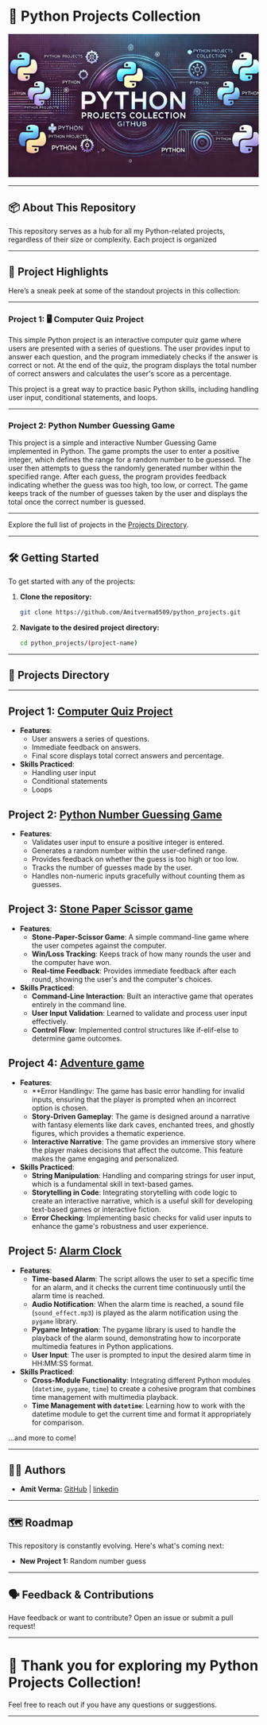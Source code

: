 # 🐍 Python Projects Collection

<p align="center">
  <img alt="banner" src="/assests/Banner.jpg">
</p>

---

## 📦 About This Repository

This repository serves as a hub for all my Python-related projects, regardless of their size or complexity. Each project is organized

---

## 🚀 Project Highlights

Here’s a sneak peek at some of the standout projects in this collection:

---

### Project 1: 🖥️ Computer Quiz Project

This simple Python project is an interactive computer quiz game where users are presented with a series of questions. The user provides input to answer each question, and the program immediately checks if the answer is correct or not. At the end of the quiz, the program displays the total number of correct answers and calculates the user's score as a percentage.

This project is a great way to practice basic Python skills, including handling user input, conditional statements, and loops.

---
### Project 2: Python Number Guessing Game

This project is a simple and interactive Number Guessing Game implemented in Python. The game prompts the user to enter a positive integer, which defines the range for a random number to be guessed. The user then attempts to guess the randomly generated number within the specified range. After each guess, the program provides feedback indicating whether the guess was too high, too low, or correct. 
The game keeps track of the number of guesses taken by the user and displays the total once the correct number is guessed.

---
Explore the full list of projects in the [Projects Directory](https://github.com/Amitverma0509/python_projects).

---

## 🛠️ Getting Started

To get started with any of the projects:

1. **Clone the repository:**
    ```bash
    git clone https://github.com/Amitverma0509/python_projects.git
    ```
2. **Navigate to the desired project directory:**
    ```bash
    cd python_projects/(project-name)
    ```

---

## 📁 Projects Directory

---

## Project 1: [Computer Quiz Project](https://github.com/Amitverma0509/python_projects/blob/main/computer_quiz.py)
- **Features**:
  - User answers a series of questions.
  - Immediate feedback on answers.
  - Final score displays total correct answers and percentage.
- **Skills Practiced**:
  - Handling user input
  - Conditional statements
  - Loops
 
## Project 2: [Python Number Guessing Game](https://github.com/Amitverma0509/python_projects/blob/main/guess_number.py)
- **Features**:
  - Validates user input to ensure a positive integer is entered.
  - Generates a random number within the user-defined range.
  - Provides feedback on whether the guess is too high or too low.
  - Tracks the number of guesses made by the user.
  - Handles non-numeric inputs gracefully without counting them as guesses.

## Project 3: [Stone Paper Scissor game](https://github.com/Amitverma0509/python_projects/blob/main/stone_paper_scissor.py)
- **Features**:
  - **Stone-Paper-Scissor Game**: A simple command-line game where the user competes against the computer.
  - **Win/Loss Tracking**: Keeps track of how many rounds the user and the computer have won.
  - **Real-time Feedback**: Provides immediate feedback after each round, showing the user's and the computer's choices.
- **Skills Practiced**:
  - **Command-Line Interaction**: Built an interactive game that operates entirely in the command line.
  - **User Input Validation**: Learned to validate and process user input effectively.
  - **Control Flow**: Implemented control structures like if-elif-else to determine game outcomes.

## Project 4: [Adventure game](https://github.com/Amitverma0509/python_projects/blob/main/adventure_game.py)
- **Features**:
  - **Error Handlingv: The game has basic error handling for invalid inputs, ensuring that the player is prompted when an incorrect option is chosen.
  - **Story-Driven Gameplay**: The game is designed around a narrative with fantasy elements like dark caves, enchanted trees, and ghostly figures, which provides a thematic experience.
  - **Interactive Narrative**: The game provides an immersive story where the player makes decisions that affect the outcome. This feature makes the game engaging and personalized.
- **Skills Practiced**:
  - **String Manipulation**: Handling and comparing strings for user input, which is a fundamental skill in text-based games.
  - **Storytelling in Code**: Integrating storytelling with code logic to create an interactive narrative, which is a useful skill for developing text-based games or interactive fiction.
  - **Error Checking**: Implementing basic checks for valid user inputs to enhance the game's robustness and user experience.

## Project 5: [Alarm Clock](https://github.com/Amitverma0509/python_projects/blob/main/alarm_clock.py)
- **Features**:
  - **Time-based Alarm**: The script allows the user to set a specific time for an alarm, and it checks the current time continuously until the alarm time is reached.
  - **Audio Notification**: When the alarm time is reached, a sound file (`sound_effect.mp3`) is played as the alarm notification using the `pygame` library.
  - **Pygame Integration**: The pygame library is used to handle the playback of the alarm sound, demonstrating how to incorporate multimedia features in Python applications.
  - **User Input**: The user is prompted to input the desired alarm time in HH:MM:SS format.
- **Skills Practiced**:
  - **Cross-Module Functionality**: Integrating different Python modules (`datetime`, `pygame`, `time`) to create a cohesive program that combines time management with multimedia playback.
  - **Time Management with `datetime`**: Learning how to work with the datetime module to get the current time and format it appropriately for comparison.

...and more to come!

---

## 🧑‍💻 Authors

- **Amit Verma:** [GitHub](https://github.com/Amitverma0509) | [linkedin](www.linkedin.com/in/
)

---

## 🗺️ Roadmap

This repository is constantly evolving. Here's what's coming next:

- **New Project 1:** Random number guess

---

## 🗣️ Feedback & Contributions

Have feedback or want to contribute? Open an issue or submit a pull request!

---

# 🎉 Thank you for exploring my Python Projects Collection!

Feel free to reach out if you have any questions or suggestions.

---
